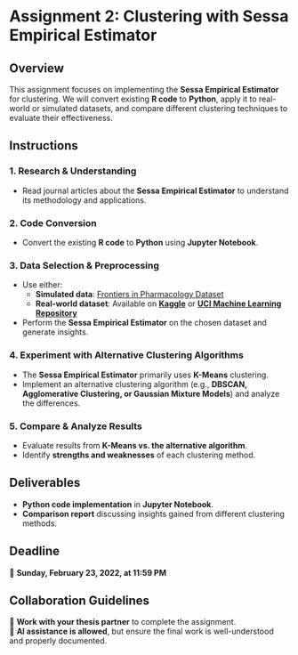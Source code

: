 # **Assignment 2: Clustering with Sessa Empirical Estimator**  

## **Overview**  
This assignment focuses on implementing the **Sessa Empirical Estimator** for clustering. We will convert existing **R code** to **Python**, apply it to real-world or simulated datasets, and compare different clustering techniques to evaluate their effectiveness.  

## **Instructions**  

### **1. Research & Understanding**  
- Read journal articles about the **Sessa Empirical Estimator** to understand its methodology and applications.  

### **2. Code Conversion**  
- Convert the existing **R code** to **Python** using **Jupyter Notebook**.  

### **3. Data Selection & Preprocessing**  
- Use either:  
  - **Simulated data**: [Frontiers in Pharmacology Dataset](https://www.frontiersin.org/journals/pharmacology/articles/10.3389/fphar.2019.00383/full)  
  - **Real-world dataset**: Available on **[Kaggle](https://www.kaggle.com/)** or **[UCI Machine Learning Repository](https://archive.ics.uci.edu/)**  
- Perform the **Sessa Empirical Estimator** on the chosen dataset and generate insights.  

### **4. Experiment with Alternative Clustering Algorithms**  
- The **Sessa Empirical Estimator** primarily uses **K-Means** clustering.  
- Implement an alternative clustering algorithm (e.g., **DBSCAN, Agglomerative Clustering, or Gaussian Mixture Models**) and analyze the differences.  

### **5. Compare & Analyze Results**  
- Evaluate results from **K-Means vs. the alternative algorithm**.  
- Identify **strengths and weaknesses** of each clustering method.  

## **Deliverables**  
- **Python code implementation** in **Jupyter Notebook**.  
- **Comparison report** discussing insights gained from different clustering methods.  

## **Deadline**  
📅 **Sunday, February 23, 2022, at 11:59 PM**  

## **Collaboration Guidelines**  
👥 **Work with your thesis partner** to complete the assignment.  
🤖 **AI assistance is allowed**, but ensure the final work is well-understood and properly documented.  
